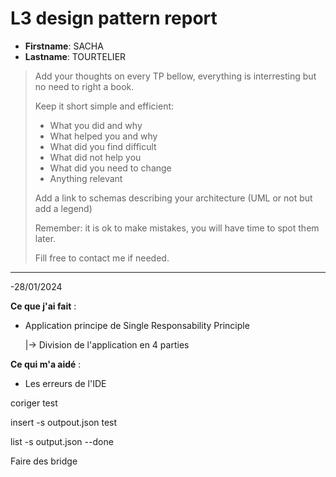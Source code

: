 # L3 design pattern report

- **Firstname**: SACHA
- **Lastname**: TOURTELIER


> Add your thoughts on every TP bellow, everything is interresting but no need to right a book.
> 
> Keep it short simple and efficient:
> 
> - What you did and why
> - What helped you and why
> - What did you find difficult
> - What did not help you
> - What did you need to change
> - Anything relevant
> 
> Add a link to schemas describing your architecture (UML or not but add a legend)
> 
> Remember: it is ok to make mistakes, you will have time to spot them later.
> 
> Fill free to contact me if needed.

---
-28/01/2024

**Ce que j'ai fait** :
- Application principe de Single Responsability Principle 

  |-> Division de l'application en 4 parties

**Ce qui m'a aidé** :
- Les erreurs de l'IDE

coriger test

insert -s outpout.json test

list -s output.json --done

Faire des bridge